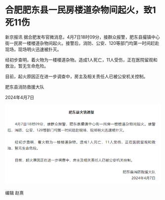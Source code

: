 # 合肥肥东县一民房楼道杂物间起火，致1死11伤

新京报讯
据合肥发布官微消息，4月7日18时09分，接群众报警，肥东县撮镇中心街一民房一楼楼道杂物间起火。接警后，消防、公安、120等部门均第一时间赶赴现场，现场明火迅速被扑灭。

经初步查明，着火物为一楼楼道杂物。造成1人死亡，11人受伤，正在医院留观和救治，暂无生命危险。

目前，起火原因正在进一步调查中，房主及相关责任人已被公安机关控制。

肥东县消防救援大队

2024年4月7日

![649c4608b49e7d1f0f97a6e23082180a.jpg](https://raw.githubusercontent.com/qqhsx/qqnews_image/main/2024/04/07/合肥肥东县一民房楼道杂物间起火，致1死11伤/649c4608b49e7d1f0f97a6e23082180a.jpg)

编辑 赵熹

